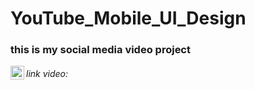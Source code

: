 # YouTube_Mobile_UI_Design

### this is my social media video project

[<img align="left" alt="sasakiroo | Youtube" width="22px" src="https://cdn.jsdelivr.net/npm/simple-icons@v3/icons/youtube.svg" />][youtube]

###### link video:
[youtube]: https://youtube.com/shorts/4QukrFyZNj0?feature=share
